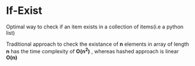 # If-Exist
Optimal way to check if an item exists in a collection of items(i.e a python list)

Traditional approach to check the existance of **n** elements in array of length **n** has the time complexity of **O(n<sup>2</sup>)** , whereas hashed approach is linear **O(n)**
